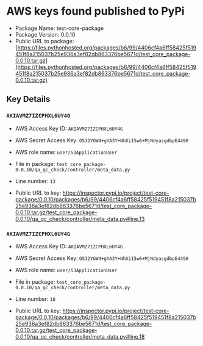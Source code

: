 # AWS keys found published to PyPi

* Package Name: test-core-package
* Package Version: 0.0.10
* Public URL to package: [https://files.pythonhosted.org/packages/b6/99/4406cf4a6ff58425f519451f8a215037b25e936a3ef82db863376be5671d/test_core_package-0.0.10.tar.gz](https://files.pythonhosted.org/packages/b6/99/4406cf4a6ff58425f519451f8a215037b25e936a3ef82db863376be5671d/test_core_package-0.0.10.tar.gz)

## Key Details

### `AKIAVMZ7IZCPHXL6UY4G`

* AWS Access Key ID: `AKIAVMZ7IZCPHXL6UY4G`
* AWS Secret Access Key: `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` 
* AWS role name: `user/S3ApplicationUser`
* File in package: `test_core_package-0.0.10/qa_qc_check/controller/meta_data.py`
* Line number: `13`

* Public URL to key: https://inspector.pypi.io/project/test-core-package/0.0.10/packages/b6/99/4406cf4a6ff58425f519451f8a215037b25e936a3ef82db863376be5671d/test_core_package-0.0.10.tar.gz/test_core_package-0.0.10/qa_qc_check/controller/meta_data.py#line.13



### `AKIAVMZ7IZCPHXL6UY4G`

* AWS Access Key ID: `AKIAVMZ7IZCPHXL6UY4G`
* AWS Secret Access Key: `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` 
* AWS role name: `user/S3ApplicationUser`
* File in package: `test_core_package-0.0.10/qa_qc_check/controller/meta_data.py`
* Line number: `18`

* Public URL to key: https://inspector.pypi.io/project/test-core-package/0.0.10/packages/b6/99/4406cf4a6ff58425f519451f8a215037b25e936a3ef82db863376be5671d/test_core_package-0.0.10.tar.gz/test_core_package-0.0.10/qa_qc_check/controller/meta_data.py#line.18


